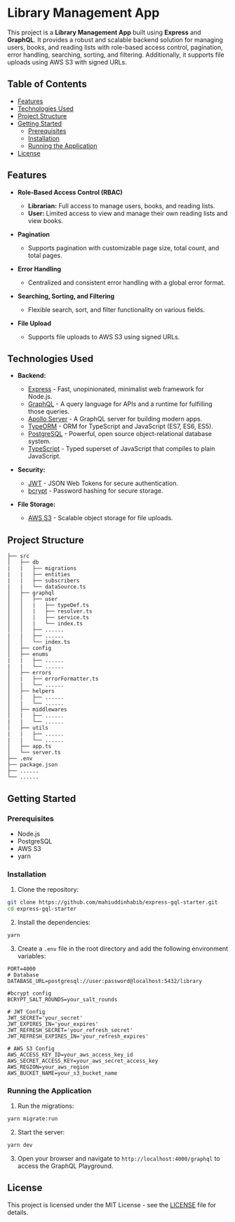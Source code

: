 # Library Management App

This project is a **Library Management App** built using **Express** and **GraphQL**. It provides a robust and scalable backend solution for managing users, books, and reading lists with role-based access control, pagination, error handling, searching, sorting, and filtering. Additionally, it supports file uploads using AWS S3 with signed URLs.

## Table of Contents

-   [Features](#features)
-   [Technologies Used](#technologies-used)
-   [Project Structure](#project-structure)
-   [Getting Started](#getting-started)
    -   [Prerequisites](#prerequisites)
    -   [Installation](#installation)
    -   [Running the Application](#running-the-application)
-   [License](#license)

## Features

-   **Role-Based Access Control (RBAC)**

    -   **Librarian:** Full access to manage users, books, and reading lists.
    -   **User:** Limited access to view and manage their own reading lists and view books.

-   **Pagination**

    -   Supports pagination with customizable page size, total count, and total pages.

-   **Error Handling**

    -   Centralized and consistent error handling with a global error format.

-   **Searching, Sorting, and Filtering**

    -   Flexible search, sort, and filter functionality on various fields.

-   **File Upload**
    -   Supports file uploads to AWS S3 using signed URLs.

## Technologies Used

-   **Backend:**

    -   [Express](https://expressjs.com/) - Fast, unopinionated, minimalist web framework for Node.js.
    -   [GraphQL](https://graphql.org/) - A query language for APIs and a runtime for fulfilling those queries.
    -   [Apollo Server](https://www.apollographql.com/docs/apollo-server/) - A GraphQL server for building modern apps.
    -   [TypeORM](https://typeorm.io/) - ORM for TypeScript and JavaScript (ES7, ES6, ES5).
    -   [PostgreSQL](https://www.postgresql.org/) - Powerful, open source object-relational database system.
    -   [TypeScript](https://www.typescriptlang.org/) - Typed superset of JavaScript that compiles to plain JavaScript.

-   **Security:**

    -   [JWT](https://jwt.io/) - JSON Web Tokens for secure authentication.
    -   [bcrypt](https://www.npmjs.com/package/bcrypt) - Password hashing for secure storage.

-   **File Storage:**
    -   [AWS S3](https://aws.amazon.com/s3/) - Scalable object storage for file uploads.

## Project Structure

```plaintext
├── src
│   ├── db
|   |   ├── migrations
|   |   ├── entities
|   |   ├── subscribers
|   |   └── dataSource.ts
│   ├── graphql
│   │   ├── user
│   │   |   ├── typeDef.ts
│   │   |   ├── resolver.ts
│   │   |   ├── service.ts
│   │   |   └── index.ts
│   │   ├── ......
|   |   ├── ......
│   │   └── index.ts
│   ├── config
│   ├── enums
|   |   ├── ......
|   |   └── ......
│   ├── errors
│   |   ├── errorFormatter.ts
│   |   └── ......
│   ├── helpers
│   |   ├── ......
│   |   └── ......
│   ├── middlewares
│   |   ├── ......
|   |   └── ......
│   ├── utils
|   |   ├── ......
|   |   └── ......
│   ├── app.ts
│   └── server.ts
├── .env
├── package.json
├── ......
└── ......
```

## Getting Started

### Prerequisites

-   Node.js
-   PostgreSQL
-   AWS S3
-   yarn

### Installation

1. Clone the repository:

```bash
git clone https://github.com/mahiuddinhabib/express-gql-starter.git
cd express-gql-starter
```

2. Install the dependencies:

```bash
yarn
```

3. Create a `.env` file in the root directory and add the following environment variables:

```plaintext
PORT=4000
# Database
DATABASE_URL=postgresql://user:password@localhost:5432/library

#bcrypt config
BCRYPT_SALT_ROUNDS=your_salt_rounds

# JWT Config
JWT_SECRET='your_secret'
JWT_EXPIRES_IN='your_expires'
JWT_REFRESH_SECRET='your_refresh_secret'
JWT_REFRESH_EXPIRES_IN='your_refresh_expires'

# AWS S3 Config
AWS_ACCESS_KEY_ID=your_aws_access_key_id
AWS_SECRET_ACCESS_KEY=your_aws_secret_access_key
AWS_REGION=your_aws_region
AWS_BUCKET_NAME=your_s3_bucket_name
```

### Running the Application

1. Run the migrations:

```bash
yarn migrate:run
```

2. Start the server:

```bash
yarn dev
```

3. Open your browser and navigate to `http://localhost:4000/graphql` to access the GraphQL Playground.

## License

This project is licensed under the MIT License - see the [LICENSE](https://opensource.org/license/MIT) file for details.
